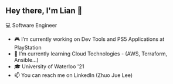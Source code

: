 ## Hey there, I'm Lian 👋

💻 Software Engineer

- 🎮 I’m currently working on Dev Tools and PS5 Applications at PlayStation
- 🌱 I’m currently learning Cloud Technologies - (AWS, Terraform, Ansible...)
- 🎓 University of Waterloo '21
- 📫 You can reach me on LinkedIn (Zhuo Jue Lee)

<!--
**zhuojuelee/zhuojuelee** is a ✨ _special_ ✨ repository because its `README.md` (this file) appears on your GitHub profile.

Here are some ideas to 🎮 you started:

- 🔭 I’m currently working on ...
- 🌱 I’m currently learning ...
- 👯 I’m looking to collaborate on ...
- 🤔 I’m looking for help with ...
- 💬 Ask me about ...
- 📫 How to reach me: ...
- 😄 Pronouns: ...
- ⚡ Fun fact: ...
-->
